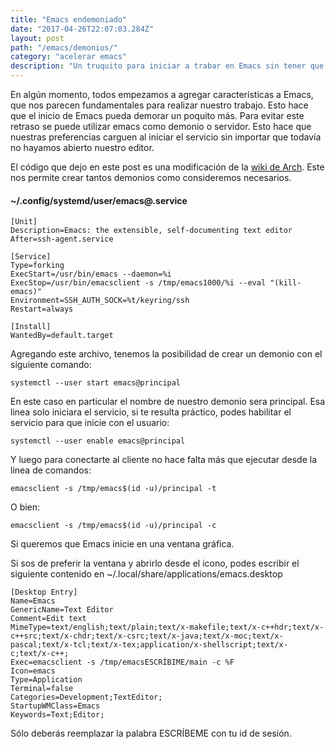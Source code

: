 ```yaml
---
title: "Emacs endemoniado"
date: "2017-04-26T22:07:03.284Z"
layout: post
path: "/emacs/demonios/"
category: "acelerar emacs"
description: "Un truquito para iniciar a trabar en Emacs sin tener que esperar a cargar las personalizaciones."
---
```


En algún momento, todos empezamos a agregar características a Emacs, que nos parecen fundamentales para realizar nuestro trabajo. Esto hace que el inicio de Emacs pueda demorar un poquito más. Para evitar este retraso se puede utilizar emacs como demonio o servidor. Esto hace que nuestras preferencias carguen al iniciar el servicio sin importar que todavía no hayamos abierto nuestro editor.

El código que dejo en este post es una modificación de la [wiki de Arch](https://wiki.archlinux.org/index.php/emacs#As_a_systemd_unit). Este nos permite crear tantos demonios como consideremos necesarios.

#### ~/.config/systemd/user/emacs@.service ####
~~~~
[Unit]
Description=Emacs: the extensible, self-documenting text editor
After=ssh-agent.service

[Service]
Type=forking
ExecStart=/usr/bin/emacs --daemon=%i
ExecStop=/usr/bin/emacsclient -s /tmp/emacs1000/%i --eval "(kill-emacs)"
Environment=SSH_AUTH_SOCK=%t/keyring/ssh
Restart=always

[Install]
WantedBy=default.target
~~~~

Agregando este archivo, tenemos la posibilidad de crear un demonio con el siguiente comando:

`systemctl --user start emacs@principal`

En este caso en particular el nombre de nuestro demonio sera principal.
Esa linea solo iniciara el servicio, si te resulta práctico, podes habilitar el servicio para que inicie con el usuario:

`systemctl --user enable emacs@principal`

Y luego para conectarte al cliente no hace falta más que ejecutar desde la linea de comandos:

`emacsclient -s /tmp/emacs$(id -u)/principal -t`

O bien:

`emacsclient -s /tmp/emacs$(id -u)/principal -c`

Si queremos que Emacs inicie en una ventana gráfica.

Si sos de preferir la ventana y abrirlo desde el icono, podes escribir el siguiente contenido en ~/.local/share/applications/emacs.desktop

~~~~
[Desktop Entry]
Name=Emacs
GenericName=Text Editor
Comment=Edit text
MimeType=text/english;text/plain;text/x-makefile;text/x-c++hdr;text/x-c++src;text/x-chdr;text/x-csrc;text/x-java;text/x-moc;text/x-pascal;text/x-tcl;text/x-tex;application/x-shellscript;text/x-c;text/x-c++;
Exec=emacsclient -s /tmp/emacsESCRÍBIME/main -c %F
Icon=emacs
Type=Application
Terminal=false
Categories=Development;TextEditor;
StartupWMClass=Emacs
Keywords=Text;Editor;
~~~~

Sólo deberás reemplazar la palabra ESCRÍBEME con tu id de sesión.
